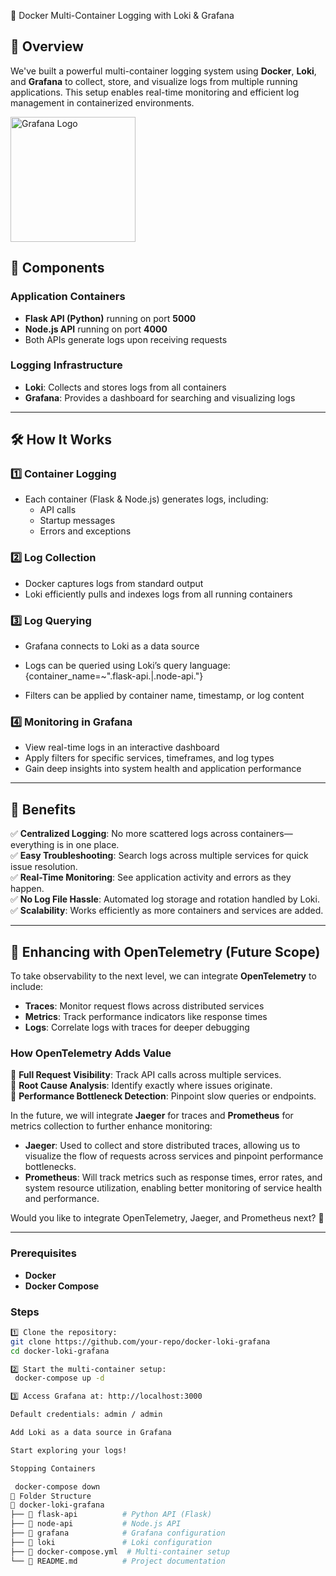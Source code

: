 🚀 Docker Multi-Container Logging with Loki & Grafana

## 📌 Overview

We've built a powerful multi-container logging system using **Docker**, **Loki**, and **Grafana** to collect, store, and visualize logs from multiple running applications. This setup enables real-time monitoring and efficient log management in containerized environments.

<img src="https://blog.cavelab.dev/2022/08/collecting-logs-with-loki-and-promtail/cover.png" alt="Grafana Logo" width="200" align="center"/>


## 🔧 Components

### Application Containers

- **Flask API (Python)** running on port **5000**
- **Node.js API** running on port **4000**
- Both APIs generate logs upon receiving requests

### Logging Infrastructure

- **Loki**: Collects and stores logs from all containers
- **Grafana**: Provides a dashboard for searching and visualizing logs

---

## 🛠 How It Works

### 1️⃣ Container Logging

- Each container (Flask & Node.js) generates logs, including:
  - API calls
  - Startup messages
  - Errors and exceptions

### 2️⃣ Log Collection

- Docker captures logs from standard output
- Loki efficiently pulls and indexes logs from all running containers

### 3️⃣ Log Querying

- Grafana connects to Loki as a data source
- Logs can be queried using Loki’s query language:
{container_name=~".flask-api.|.node-api."}

- Filters can be applied by container name, timestamp, or log content

### 4️⃣ Monitoring in Grafana

- View real-time logs in an interactive dashboard
- Apply filters for specific services, timeframes, and log types
- Gain deep insights into system health and application performance

---

## 🎯 Benefits

✅ **Centralized Logging**: No more scattered logs across containers—everything is in one place.\
✅ **Easy Troubleshooting**: Search logs across multiple services for quick issue resolution.\
✅ **Real-Time Monitoring**: See application activity and errors as they happen.\
✅ **No Log File Hassle**: Automated log storage and rotation handled by Loki.\
✅ **Scalability**: Works efficiently as more containers and services are added.

---

## 📖 Enhancing with OpenTelemetry (Future Scope)

To take observability to the next level, we can integrate **OpenTelemetry** to include:

- **Traces**: Monitor request flows across distributed services
- **Metrics**: Track performance indicators like response times
- **Logs**: Correlate logs with traces for deeper debugging

### How OpenTelemetry Adds Value

🔹 **Full Request Visibility**: Track API calls across multiple services.\
🔹 **Root Cause Analysis**: Identify exactly where issues originate.\
🔹 **Performance Bottleneck Detection**: Pinpoint slow queries or endpoints.

In the future, we will integrate **Jaeger** for traces and **Prometheus** for metrics collection to further enhance monitoring:

- **Jaeger**: Used to collect and store distributed traces, allowing us to visualize the flow of requests across services and pinpoint performance bottlenecks.
- **Prometheus**: Will track metrics such as response times, error rates, and system resource utilization, enabling better monitoring of service health and performance.

Would you like to integrate OpenTelemetry, Jaeger, and Prometheus next? 🚀

---



### Prerequisites

- **Docker**
- **Docker Compose**

### Steps


```bash
1️⃣ Clone the repository:
git clone https://github.com/your-repo/docker-loki-grafana
cd docker-loki-grafana

2️⃣ Start the multi-container setup:
 docker-compose up -d

3️⃣ Access Grafana at: http://localhost:3000

Default credentials: admin / admin

Add Loki as a data source in Grafana

Start exploring your logs!

Stopping Containers

 docker-compose down
📂 Folder Structure
📁 docker-loki-grafana
├── 📁 flask-api          # Python API (Flask)
├── 📁 node-api           # Node.js API
├── 📁 grafana            # Grafana configuration
├── 📁 loki               # Loki configuration
├── 📝 docker-compose.yml  # Multi-container setup
└── 📝 README.md          # Project documentation
